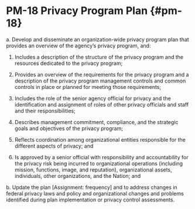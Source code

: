 # PM-18 Privacy Program Plan {#pm-18}

a. Develop and disseminate an organization-wide privacy program plan that provides an overview of the agency’s privacy program, and:

1. Includes a description of the structure of the privacy program and the resources dedicated to the privacy program;

2. Provides an overview of the requirements for the privacy program and a description of the privacy program management controls and common controls in place or planned for meeting those requirements;

3. Includes the role of the senior agency official for privacy and the identification and assignment of roles of other privacy officials and staff and their responsibilities;

4. Describes management commitment, compliance, and the strategic goals and objectives of the privacy program;

5. Reflects coordination among organizational entities responsible for the different aspects of privacy; and

6. Is approved by a senior official with responsibility and accountability for the privacy risk being incurred to organizational operations (including mission, functions, image, and reputation), organizational assets, individuals, other organizations, and the Nation; and

b. Update the plan [Assignment: frequency] and to address changes in federal privacy laws and policy and organizational changes and problems identified during plan implementation or privacy control assessments.

